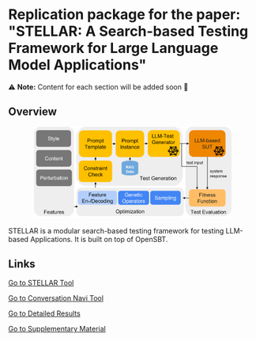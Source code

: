 # Replication package for the paper: "STELLAR: A Search-based Testing Framework for Large Language Model Applications"

⚠️ **Note:** Content for each section will be added soon 🙂  

## Overview
<center><img src="figures/approach-overview.png" alt="Architecture of STELLAR" width="400"></center>

STELLAR is a modular search-based testing framework for testing LLM-based Applications. It is built on top of OpenSBT.

## Links

[Go to STELLAR Tool](./stellar/)

[Go to Conversation Navi Tool](./naviqa/)

[Go to Detailed Results](./results/)

[Go to Supplementary Material](supplementary_material.pdf)
